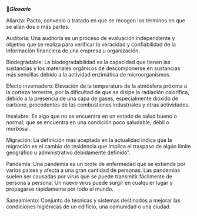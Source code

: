 📘_**Glosario**_

Alianza: Pacto, convenio o tratado en que se recogen los términos en que se alían dos o más partes.

Auditoría: Una auditoría es un proceso de evaluación independiente y objetivo que se realiza para verificar la veracidad y confiabilidad de la información financiera de una empresa u organización.

Biodegradable: La biodegradabilidad es la capacidad que tienen las sustancias y los materiales orgánicos de descomponerse en sustancias más sencillas debido a la actividad enzimática de microorganismos.

Efecto invernadero: Elevación de la temperatura de la atmósfera próxima a la corteza terrestre, por la dificultad de que se disipe la radiación calorífica, debido a la presencia de una capa de gases, especialmente dióxido de carbono, procedentes de las combustiones industriales y otras actividades.

Insalubre: Es algo que no se encuentra en un estado de salud bueno o normal; que se encuentra en una condición poco saludable, débil o morbosa .

Migración: La definición más aceptada en la actualidad indica que la migración es el cambio de residencia que implica el traspaso de algún límite geográfico u administrativo debidamente definido”.

Pandemía: Una pandemia es un brote de enfermedad que se extiende por varios países y afecta a una gran cantidad de personas. Las pandemias suelen ser causadas por virus que se puede transmitir fácilmente de persona a persona. Un nuevo virus puede surgir en cualquier lugar y propagarse rápidamente por todo el mundo.

Saneamiento: Conjunto de técnicas y sistemas destinados a mejorar las condiciones higiénicas de un edificio, una comunidad o una ciudad.

